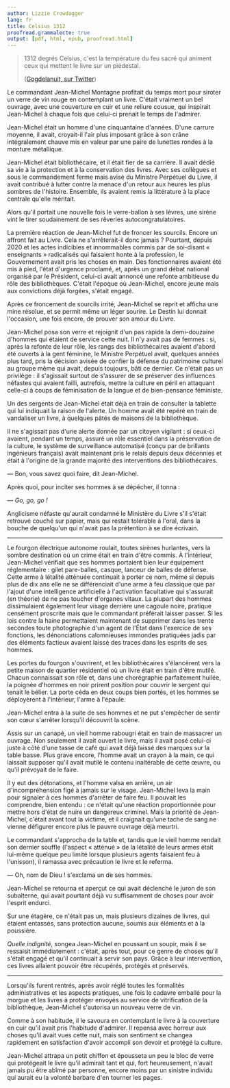 ```yaml
---
author: Lizzie Crowdagger
lang: fr
title: Celsius 1312
proofread.grammalecte: true
output: [pdf, html, epub, proofread.html]
---
```


> 1312 degrés Celsius, c'est la température du feu sacré qui animent ceux qui mettent le livre sur un piédestal.
>
> ([Gogdelanuit, sur Twitter](https://twitter.com/Gogdelanuit/status/1224035098242273280))


Le commandant Jean-Michel Montagne profitait du temps mort pour siroter un verre de
vin rouge en contemplant un livre. C'était vraiment un bel ouvrage,
avec une couverture en cuir et une reliure cousue, qui inspirait
Jean-Michel à chaque fois que celui-ci prenait le temps de l'admirer.

Jean-Michel était un homme d'une cinquantaine d'années. D'une carrure
moyenne, il avait, croyait-il l'air plus imposant grâce à son
crâne intégralement chauve mis en valeur par une paire de lunettes
rondes à la monture métallique.

Jean-Michel était bibliothécaire, et il était fier de sa carrière. Il
avait dédié sa vie à la protection et à la conservation des livres. Avec ses collègues et sous le commandement ferme mais avisé du
Ministre Perpétuel du Livre, il avait contribué à lutter contre la
menace d'un retour aux heures les plus sombres de
l'histoire. Ensemble, ils avaient remis la littérature à la place centrale qu'elle méritait.

Alors qu'il portait une nouvelle fois le verre-ballon à ses lèvres,
une sirène vint le tirer soudainement de ses rêveries
autocongratulatoires.

La première réaction de Jean-Michel fut de froncer les
sourcils. Encore un affront fait au Livre. Cela ne s'arrêterait-il donc
jamais ? Pourtant, depuis 2020 et les actes indicibles et innommables
commis par de soi-disant « enseignants » radicalisés qui faisaient
honte à la profession, le Gouvernement avait pris les choses en
main. Des fonctionnaires avaient été mis à pied, l'état d'urgence
proclamé, et, après un grand débat national organisé par le Président,
celui-ci avait annoncé une refonte ambitieuse du rôle des
bibliothèques. C'était l'époque où Jean-Michel, encore jeune mais aux
convictions déjà forgées, s'était engagé.

Après ce froncement de sourcils irrité, Jean-Michel se reprit et
afficha une mine résolue, et se permit même un léger sourire. Le
Destin lui donnait l'occasion, une fois encore, de prouver son amour
du Livre.

Jean-Michel posa son verre et rejoignit d'un pas rapide la
demi-douzaine d'hommes qui étaient de service cette nuit. Il n'y avait
pas de femmes : si, après la refonte de leur rôle, les rangs des
bibliothécaires avaient d'abord été ouverts à la gent féminine, le
Ministre Perpétuel avait, quelques années plus tard, pris la décision
avisée de confier la défense du patrimoine culturel au groupe même qui
avait, depuis toujours, bâti ce dernier. Ce n'était pas un privilège :
il s'agissait surtout de s'assurer de se
préserver des influences néfastes qui avaient failli, autrefois,
mettre la culture en péril en attaquant celle-ci à coups de
féminisation de la langue et de bien-pensance féministe. 

Un des sergents de Jean-Michel était déjà en train de consulter la
tablette qui lui indiquait la raison de l'alerte. Un homme avait été
repéré en train de vandaliser un livre, à quelques pâtés de maisons de
la bibliothèque.

Il ne s'agissait pas d'une alerte donnée par un citoyen vigilant : si
ceux-ci avaient, pendant un temps, assuré un rôle essentiel dans la préservation de la
culture, le système de surveillance
automatisé (conçu par de brillants ingénieurs français) avait
maintenant pris le relais depuis deux décennies et était à l'origine
de la grande majorité des interventions des bibliothécaires. 

— Bon, vous savez quoi faire, dit Jean-Michel.

Après quoi, pour inciter ses hommes à se dépêcher, il tonna : 

— *Go, go, go !*

Anglicisme néfaste qu'aurait condamné le Ministère du Livre s'il
s'était retrouvé couché sur papier, mais qui restait tolérable à
l'oral, dans la bouche de quelqu'un qui n'avait pas la prétention à se
dire écrivain. 

*****

Le fourgon électrique autonome roulait, toutes sirènes hurlantes, vers
la sombre destination où un crime était en train d'être commis. À
l'intérieur, Jean-Michel vérifiait que ses hommes portaient bien leur
équipement réglementaire : gilet pare-balles, casque, lanceur de
balles de défense. Cette arme à létalité atténuée continuait à porter
ce nom, même si depuis plus de dix ans elle ne se différenciait d'une
arme à feu classique que par l'ajout d'une intelligence artificielle
à l'activation facultative qui s'assurait (en théorie) de ne pas
toucher d'organes vitaux. La plupart des hommes dissimulaient
également leur visage derrière une cagoule noire, pratique censément
proscrite mais que le commandant préférait laisser passer. Si les
lois contre la haine permettaient maintenant de supprimer dans les
trente secondes toute photographie d'un agent de l'État dans
l'exercice de ses fonctions, les dénonciations
calomnieuses immondes pratiquées jadis par des éléments factieux  avaient
laissé des traces dans les esprits de ses hommes. 

Les portes du fourgon s'ouvrirent, et les bibliothécaires s'élancèrent
vers la petite maison de quartier résidentiel où un livre était en
train d'être mutilé. Chacun connaissait son rôle et, dans une
chorégraphie parfaitement huilée, la poignée d'hommes en noir prirent position
pour couvrir le sergent qui tenait le bélier. La porte céda en deux
coups bien portés, et les hommes se déployèrent à l'intérieur, l'arme
à l'épaule. 

Jean-Michel entra à la suite de ses hommes et ne put s'empêcher de
sentir son cœur s'arrêter lorsqu'il découvrit la scène.

Assis sur un canapé, un vieil homme rabougri était en train de
massacrer un ouvrage. Non seulement il avait ouvert le livre, mais il
avait posé celui-ci juste à côté d'une tasse de café qui avait déjà
laissé des marques sur la table basse. Plus grave encore, l'homme
avait un crayon à la main, ce qui laissait supposer qu'il avait mutilé
le contenu inaltérable de cette œuvre, ou qu'il prévoyait de le faire.

Il y eut des détonations, et l'homme valsa en arrière, un air
d'incompréhension figé à jamais sur le visage. Jean-Michel leva la
main pour signaler à ces hommes d'arrêter de faire feu. Il pouvait les
comprendre, bien entendu : ce n'était qu'une réaction proportionnée
pour mettre hors d'état de nuire un dangereux criminel. Mais la
priorité de Jean-Michel, c'était avant tout la victime, et il
craignait qu'une tache de sang ne vienne défigurer encore plus le
pauvre ouvrage déjà meurtri. 

Le commandant s'approcha de la table et, tandis que le vieil homme
rendait son dernier souffle (l'aspect « atténué » de la létalité de
leurs armes était lui-même quelque peu limité lorsque plusieurs
agents faisaient feu à l'unisson), il ramassa avec précaution le livre et
le referma.

— Oh, nom de Dieu ! s'exclama un de ses hommes. 

Jean-Michel se retourna et aperçut ce qui avait déclenché le juron de
son subalterne, qui avait pourtant déjà vu suffisamment de choses pour
avoir l'esprit endurci.

Sur une étagère, ce n'était pas un, mais plusieurs dizaines de livres,
qui étaient entassés, sans protection aucune, soumis aux éléments et à
la poussière.

*Quelle indignité*, songea Jean-Michel en poussant un soupir, mais il
se ressaisit immédiatement : c'était, après tout, pour ce genre de
choses qu'il s'était engagé et qu'il continuait à servir son
pays. Grâce à leur intervention, ces livres allaient pouvoir être
récupérés, protégés et préservés. 

****

Lorsqu'ils furent rentrés, après avoir réglé toutes les formalités
administratives et les aspects pratiques, une fois le cadavre emballé
pour la morgue et les livres à protéger envoyés au service de
vitrification de la bibliothèque, Jean-Michel s'autorisa un nouveau verre de vin.

Comme à son habitude, il le savoura en contemplant le livre à la
couverture en cuir qu'il avait pris l'habitude d'admirer. Il repensa
avec horreur aux choses qu'il avait vues cette nuit, mais son
sentiment se changea rapidement en satisfaction d'avoir accompli son
devoir et protégé la culture.

Jean-Michel attrapa un petit chiffon et épousseta un peu le bloc de
verre qui protégeait le livre qu'il admirait tant et qui, fort
heureusement, n'avait jamais pu être abîmé par personne, encore moins
par un sinistre individu qui aurait eu la volonté barbare d'en tourner
les pages. 
